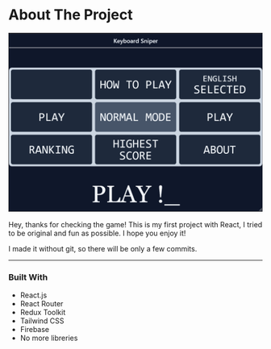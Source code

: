 # About The Project

[![Product Name Screen Shot](./Screenshot.png)](https://keyboard-sniper.web.app/ "Keyboard Sniper")

Hey, thanks for checking the game! This is my first project with React, I tried to be original and fun as possible. I hope you enjoy it!

I made it without git, so there will be only a few commits.

---

### Built With

- React.js
- React Router
- Redux Toolkit
- Tailwind CSS
- Firebase
- No more libreries
